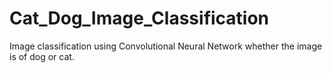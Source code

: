 # Cat_Dog_Image_Classification
Image classification using Convolutional Neural Network whether the image is of dog or cat.

